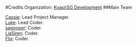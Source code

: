 #Credits
Organization: [KvasirSG Development](http://kvasirsg.com/)
##Main Team

[Cassie](https://github.com/MeCassie):  Lead Project Manager.
<br>
[Luke](https://github.com/Luke0129): Lead Coder.
<br>
[sagooper](https://github.com/sagooper): Coder.
<br>
[LiaSiren](https://github.com/LiaSiren): Coder.
<br>
[Flix](https://github.com/IPFlix): Coder.
